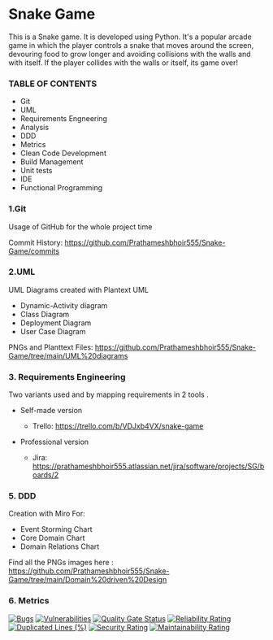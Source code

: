 # Snake Game
This is a Snake game. It is developed using Python. It's a popular arcade game in which the player controls a snake that moves around the screen, devouring food to grow longer and avoiding collisions with the walls and with itself. If the player collides with the walls or itself, its game over!


### TABLE OF CONTENTS 
- Git
- UML
- Requirements Engneering
- Analysis
- DDD
- Metrics
- Clean Code Development
- Build Management
- Unit tests
- IDE
- Functional Programming 

### 1.Git
Usage of GitHub for the whole project time

Commit History: https://github.com/Prathameshbhoir555/Snake-Game/commits

### 2.UML
UML Diagrams created with Plantext UML

+ Dynamic-Activity diagram
+ Class Diagram
+  Deployment Diagram
+  User Case Diagram

PNGs and Planttext Files: https://github.com/Prathameshbhoir555/Snake-Game/tree/main/UML%20diagrams


### 3. Requirements Engineering
Two variants used and by mapping requirements in 2 tools .

- Self-made version
  - Trello: https://trello.com/b/VDJxb4VX/snake-game

  
- Professional version
  - Jira: https://prathameshbhoir555.atlassian.net/jira/software/projects/SG/boards/2
  
### 5. DDD
Creation with Miro For:

+ Event Storming Chart
+ Core Domain Chart
+ Domain Relations Chart

Find all the PNGs images here :  https://github.com/Prathameshbhoir555/Snake-Game/tree/main/Domain%20driven%20Design


### 6. Metrics

[![Bugs](https://sonarcloud.io/api/project_badges/measure?project=Prathameshbhoir555_Snake-Game&metric=bugs)](https://sonarcloud.io/dashboard?id=Prathameshbhoir555_Snake-Game)
[![Vulnerabilities](https://sonarcloud.io/api/project_badges/measure?project=Prathameshbhoir555_Snake-Game&metric=vulnerabilities)](https://sonarcloud.io/summary/new_code?id=Prathameshbhoir555_Snake-Game)
[![Quality Gate Status](https://sonarcloud.io/api/project_badges/measure?project=Prathameshbhoir555_Snake-Game&metric=alert_status)](https://sonarcloud.io/summary/new_code?id=Prathameshbhoir555_Snake-Game)
[![Reliability Rating](https://sonarcloud.io/api/project_badges/measure?project=Prathameshbhoir555_Snake-Game&metric=reliability_rating)](https://sonarcloud.io/summary/new_code?id=Prathameshbhoir555_Snake-Game)
[![Duplicated Lines (%)](https://sonarcloud.io/api/project_badges/measure?project=Prathameshbhoir555_Snake-Game&metric=duplicated_lines_density)](https://sonarcloud.io/summary/new_code?id=Prathameshbhoir555_Snake-Game)
[![Security Rating](https://sonarcloud.io/api/project_badges/measure?project=Prathameshbhoir555_Snake-Game&metric=security_rating)](https://sonarcloud.io/summary/new_code?id=Prathameshbhoir555_Snake-Game)
[![Maintainability Rating](https://sonarcloud.io/api/project_badges/measure?project=Prathameshbhoir555_Snake-Game&metric=sqale_rating)](https://sonarcloud.io/summary/new_code?id=Prathameshbhoir555_Snake-Game)



